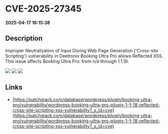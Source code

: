 # CVE-2025-27345

**2025-04-17 16:15:38**

## Description
Improper Neutralization of Input During Web Page Generation ('Cross-site Scripting') vulnerability in Deetronix Booking Ultra Pro allows Reflected XSS. This issue affects Booking Ultra Pro: from n/a through 1.1.19.

![](https://img.shields.io/static/v1?label=Score&message=7.1&color=red)
![](https://img.shields.io/static/v1?label=Severity&message=HIGH&color=red)
![](https://img.shields.io/static/v1?label=CWE&message=XSS&color=green)

## Links
- [https://patchstack.com/database/wordpress/plugin/booking-ultra-pro/vulnerability/wordpress-booking-ultra-pro-plugin-1-1-18-reflected-cross-site-scripting-xss-vulnerability?_s_id=cve](https://patchstack.com/database/wordpress/plugin/booking-ultra-pro/vulnerability/wordpress-booking-ultra-pro-plugin-1-1-18-reflected-cross-site-scripting-xss-vulnerability?_s_id=cve)
